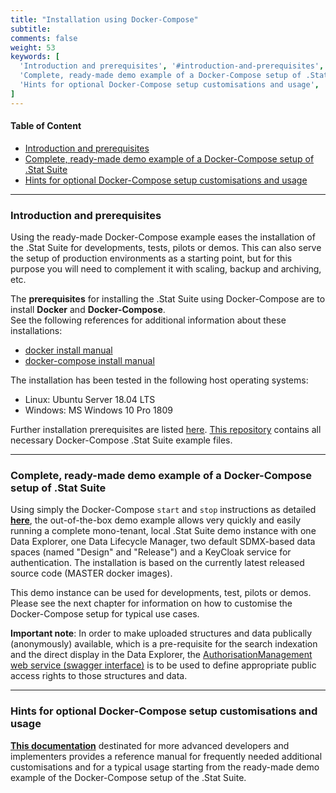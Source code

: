 ```yaml
---
title: "Installation using Docker-Compose"
subtitle: 
comments: false
weight: 53
keywords: [
  'Introduction and prerequisites', '#introduction-and-prerequisites',
  'Complete, ready-made demo example of a Docker-Compose setup of .Stat Suite', '#complete-ready-made-demo-example-of-a-docker-compose-setup-of-stat-suite',
  'Hints for optional Docker-Compose setup customisations and usage', '#hints-for-optional-docker-compose-setup-customisations-and-usage',
]
---
```


#### Table of Content
- [Introduction and prerequisites](#introduction-and-prerequisites)
- [Complete, ready-made demo example of a Docker-Compose setup of .Stat Suite](#complete-ready-made-demo-example-of-a-docker-compose-setup-of-stat-suite)
- [Hints for optional Docker-Compose setup customisations and usage](#hints-for-optional-docker-compose-setup-customisations-and-usage)

---

### Introduction and prerequisites
Using the ready-made Docker-Compose example eases the installation of the .Stat Suite for developments, tests, pilots or demos. This can also serve the setup of production environments as a starting point, but for this purpose you will need to complement it with scaling, backup and archiving, etc.  

The **prerequisites** for installing the .Stat Suite using Docker-Compose are to install **Docker** and **Docker-Compose**.  
See the following references for additional information about these installations:
* [docker install manual](https://docs.docker.com/install/linux/docker-ce/ubuntu/)
* [docker-compose install manual](https://docs.docker.com/compose/install/)

The installation has been tested in the following host operating systems:  
* Linux: Ubuntu Server 18.04 LTS
* Windows: MS Windows 10 Pro 1809  

Further installation prerequisites are listed [here](https://gitlab.com/sis-cc/.stat-suite/dotstatsuite-docker-compose/-/blob/master/README.md#initialization-steps). [This repository](https://gitlab.com/sis-cc/.stat-suite/dotstatsuite-docker-compose) contains all necessary Docker-Compose .Stat Suite example files.

---

### Complete, ready-made demo example of a Docker-Compose setup of .Stat Suite
Using simply the Docker-Compose `start` and `stop` instructions as detailed **[here](https://gitlab.com/sis-cc/.stat-suite/dotstatsuite-docker-compose/-/blob/master/README.md#quick-start)**, the out-of-the-box demo example allows very quickly and easily running a complete mono-tenant, local .Stat Suite demo instance with one Data Explorer, one Data Lifecycle Manager, two default SDMX-based data spaces (named "Design" and "Release") and a KeyCloak service for authentication. The installation is based on the currently latest released source code (MASTER docker images).   

This demo instance can be used for developments, test, pilots or demos. Please see the next chapter for information on how to customise the Docker-Compose setup for typical use cases. 

**Important note**: In order to make uploaded structures and data publically (anonymously) available, which is a pre-requisite for the search indexation and the direct display in the Data Explorer, the [AuthorisationManagement web service (swagger interface)](https://sis-cc.gitlab.io/dotstatsuite-documentation/using-dlm/manage-user-access/) is to be used to define appropriate public access rights to those structures and data.  

---

### Hints for optional Docker-Compose setup customisations and usage
**[This documentation](https://gitlab.com/sis-cc/.stat-suite/dotstatsuite-docker-compose/-/blob/master/README.md#basic-docker-customization-options)** destinated for more advanced developers and implementers provides a reference manual for frequently needed additional customisations and for a typical usage starting from the ready-made demo example of the Docker-Compose setup of the .Stat Suite.  
